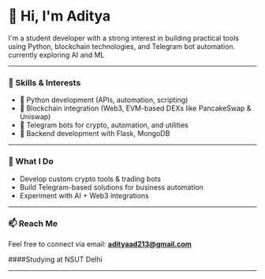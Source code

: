 # 👋 Hi, I'm Aditya

I'm a student developer with a strong interest in building practical tools using Python, blockchain technologies, and Telegram bot automation.
currently exploring AI and ML

---

### 🧠 Skills & Interests
- 🔹 Python development (APIs, automation, scripting)
- 🔹 Blockchain integration (Web3, EVM-based DEXs like PancakeSwap & Uniswap)
- 🔹 Telegram bots for crypto, automation, and utilities
- 🔹 Backend development with Flask, MongoDB

---

### 💼 What I Do
- Develop custom crypto tools & trading bots
- Build Telegram-based solutions for business automation
- Experiment with AI + Web3 integrations

---

### 📫 Reach Me
Feel free to connect via email: **adityaad213@gmail.com**

####Studying at NSUT Delhi

---
